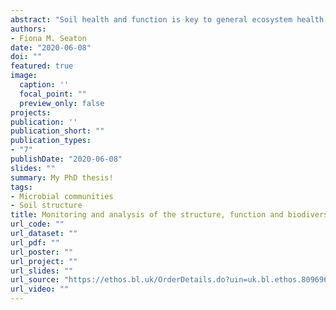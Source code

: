 ```yaml
---
abstract: "Soil health and function is key to general ecosystem health and human society, yet soils are under ever-increasing pressure from anthropogenic activities. The complexity of the soil system, with physical, chemical and biological factors interacting, make it difficult to understand what underpins soil health. The technical capabilities within soil science are greater than ever before, generating vast amounts of data. Despite this, identifying the key properties and interactions that influence soil health at policy-relevant scales remains an ongoing challenge. Evaluating current soil health and predicting future responses to global change therefore requires soil information at national levels as well as experimental analyses. The objectives of this thesis were (i) to evaluate the state of soils in Wales in regard to their physicochemical properties and biological communities, (ii) to establish the relative roles of physicochemical and biological factors in determining soil biodiversity, (iii) to explore the associations between soil physical properties and biological communities across Wales, and (iv) to evaluate the impact of climate change on soil microbial communities and function. This thesis combined soil physicochemical and microbial community characterisation through DNA sequencing results from a national scale field survey of the Welsh landscape and a long term climate change experiment in order to identify key dynamics and better predict responses to future change. Results from the national scale field survey indicated that soil pH and carbon drive many of the gradients in soil physicochemical and biological properties across Wales, with limited impact of land use. The Welsh soil landscape was largely split into two groupings: that of the near-neutral soils underlying improved and neutral grasslands, and that of the acidic soils that underlie bogs, heathlands and acidic grasslands. Soil microbial diversity was positively driven by soil pH, with soil textural heterogeneity increasing bacterial diversity once the increase with pH and decrease with carbon was accounted for. Soil physical properties were both influencing biological communities and being influenced by them, as shown by soil surface water repellency being associated with plant and microbial community composition. Plant and soil microbial diversity were positively correlated but this was driven entirely by changes in soil pH. However, the composition of above and belowground communities showed associations even after accounting for environmental gradients. In the long term field experiment, soil bacterial and fungal communities responded to experimental drought and warming, yet at a Welsh landscape scale microbial communities were largely unresponsive to climatic variables. Plant communities were an important link between climate and land use drivers and soil biological and functional responses. The combination of soil physicochemical, microbial and aboveground information throughout this thesis provides new understanding of the complex interactions and feedbacks that underpin soil health and function. Consideration of these dynamics is key to evaluating and monitoring soil health and resilience to future change."
authors:
- Fiona M. Seaton
date: "2020-06-08"
doi: ""
featured: true
image:
  caption: ''
  focal_point: ""
  preview_only: false
projects: 
publication: ''
publication_short: ""
publication_types:
- "7"
publishDate: "2020-06-08"
slides: ""
summary: My PhD thesis!
tags:
- Microbial communities
- Soil structure
title: Monitoring and analysis of the structure, function and biodiversity of soils
url_code: ""
url_dataset: ""
url_pdf: ""
url_poster: ""
url_project: ""
url_slides: ""
url_source: "https://ethos.bl.uk/OrderDetails.do?uin=uk.bl.ethos.809696"
url_video: ""
---
```




